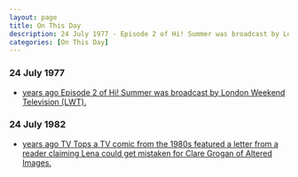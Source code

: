 ```yaml
---
layout: page
title: On This Day
description: 24 July 1977 - Episode 2 of Hi! Summer was broadcast by London Weekend Television (LWT). 24 July 1982 - TV Tops a TV comic from the 1980s featured a letter from a reader claiming Lena could get mistaken for Clare Grogan of Altered Images.
categories: [On This Day]
---
```


### 24 July 1977
* [<span id="age1"></span> years ago Episode 2 of Hi! Summer was broadcast by London Weekend Television (LWT).](/london%20weekend%20television/hi!%20summer/1977/07/24/hi-summer.html)

### 24 July 1982
* [<span id="age2"></span> years ago TV Tops a TV comic from the 1980s featured a letter from a reader claiming Lena could get mistaken for Clare Grogan of Altered Images.](/comics/1982/07/24/tv-tops.html)

<!-- Script for calculating number of years ago -->
<script>
var dob = '19770724';
var year = Number(dob.substr(0, 4));
var month = Number(dob.substr(4, 2)) - 1;
var day = Number(dob.substr(6, 2));
var today = new Date();
var age1 = today.getFullYear() - year;
if (today.getMonth() < month || (today.getMonth() == month && today.getDate() < day)) {
age1--;
}
document.getElementById("age1").innerHTML=age1;

var dob = '19820724';
var year = Number(dob.substr(0, 4));
var month = Number(dob.substr(4, 2)) - 1;
var day = Number(dob.substr(6, 2));
var today = new Date();
var age2 = today.getFullYear() - year;
if (today.getMonth() < month || (today.getMonth() == month && today.getDate() < day)) {
age2--;
}
document.getElementById("age2").innerHTML=age2;
</script>

